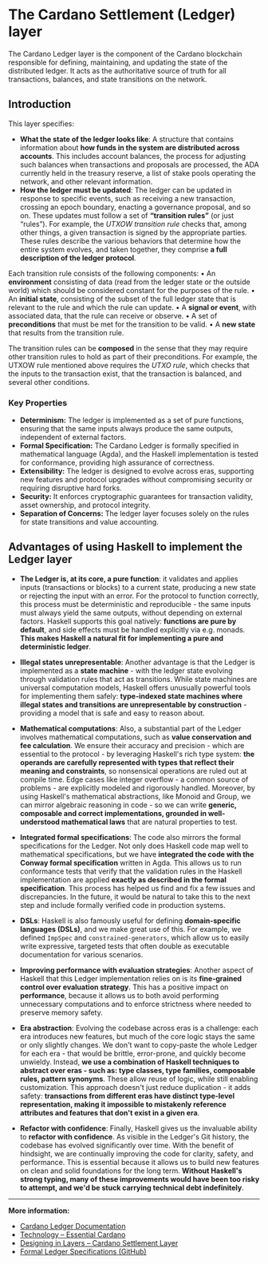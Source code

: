 # The Cardano Settlement (Ledger) layer

The Cardano Ledger layer is the component of the Cardano blockchain responsible for defining, maintaining, and updating the state of the distributed ledger. It acts as the authoritative source of truth for all transactions, balances, and state transitions on the network.

## Introduction

This layer specifies:

- **What the state of the ledger looks like**: A structure that contains information about **how funds in the system are distributed across accounts**. This includes account balances, the process for adjusting such balances when transactions and proposals are processed, the ADA currently held in the treasury reserve, a list of stake pools operating the network, and other relevant information.
- **How the ledger must be updated**: The ledger can be updated in response to specific events, such as receiving a new transaction, crossing an epoch boundary, enacting a governance proposal, and so on. These updates must follow a set of **“transition rules”** (or just “rules”). For example, the *UTXOW transition rule* checks that, among other things, a given transaction is signed by the appropriate parties. These rules describe the various behaviors that determine how the entire system evolves, and taken together, they comprise **a full description of the ledger protocol**.

Each transition rule consists of the following components:
• An **environment** consisting of data (read from the ledger state or the outside world) which should be considered constant for the purposes of the rule.
• An **initial state**, consisting of the subset of the full ledger state that is relevant to the rule and which the rule can update.
• A **signal or event**, with associated data, that the rule can receive or observe.
• A set of **preconditions** that must be met for the transition to be valid.
• A **new state** that results from the transition rule.

The transition rules can be **composed** in the sense that they may require other transition rules to hold as part of their preconditions. For example, the UTXOW rule mentioned above requires the *UTXO rule*, which checks that the inputs to the transaction exist, that the transaction is balanced, and several other conditions.

### Key Properties

- **Determinism:** The ledger is implemented as a set of pure functions, ensuring that the same inputs always produce the same outputs, independent of external factors.
- **Formal Specification:** The Cardano Ledger is formally specified in mathematical language (Agda), and the Haskell implementation is tested for conformance, providing high assurance of correctness.
- **Extensibility:** The ledger is designed to evolve across eras, supporting new features and protocol upgrades without compromising security or requiring disruptive hard forks.
- **Security:** It enforces cryptographic guarantees for transaction validity, asset ownership, and protocol integrity.
- **Separation of Concerns:** The ledger layer focuses solely on the rules for state transitions and value accounting.

## Advantages of using Haskell to implement the Ledger layer

- **The Ledger is, at its core, a pure function**: it validates and applies inputs (transactions or blocks) to a current state, producing a new state or rejecting the input with an error. For the protocol to function correctly, this process must be deterministic and reproducible - the same inputs must always yield the same outputs, without depending on external factors. Haskell supports this goal natively: **functions are pure by default**, and side effects must be handled explicitly via e.g. monads. **This makes Haskell a natural fit for implementing a pure and deterministic ledger**.

- **Illegal states unrepresentable**: Another advantage is that the Ledger is implemented as a **state machine** - with the ledger state evolving through validation rules that act as transitions. While state machines are universal computation models, Haskell offers unusually powerful tools for implementing them safely: **type-indexed state machines where illegal states and transitions are unrepresentable by construction** - providing a model that is safe and easy to reason about.

- **Mathematical computations**: Also, a substantial part of the Ledger involves mathematical computations, such as **value conservation and fee calculation**. We ensure their accuracy and precision - which are essential to the protocol - by leveraging Haskell's rich type system: **the operands are carefully represented with types that reflect their meaning and constraints**, so nonsensical operations are ruled out at compile time. Edge cases like integer overflow - a common source of problems - are explicitly modeled and rigorously handled. Moreover, by using Haskell's mathematical abstractions, like Monoid and Group, we can mirror algebraic reasoning in code - so we can write **generic, composable and correct implementations, grounded in well-understood mathematical laws** that are natural properties to test.

- **Integrated formal specifications**: The code also mirrors the formal specifications for the Ledger. Not only does Haskell code map well to mathematical specifications, but we have **integrated the code with the Conway formal specification** written in Agda. This allows us to run conformance tests that verify that the validation rules in the Haskell implementation are applied **exactly as described in the formal specification**. This process has helped us find and fix a few issues and discrepancies. In the future, it would be natural to take this to the next step and include formally verified code in production systems.

- **DSLs**: Haskell is also famously useful for defining **domain-specific languages (DSLs)**, and we make great use of this. For example, we defined `ImpSpec` and `constrained-generators`, which allow us to easily write expressive, targeted tests that often double as executable documentation for various scenarios.

- **Improving performance with evaluation strategies**: Another aspect of Haskell that this Ledger implementation relies on is its **fine-grained control over evaluation strategy**. This has a positive impact on **performance**, because it allows us to both avoid performing unnecessary computations and to enforce strictness where needed to preserve memory safety.

- **Era abstraction**: Evolving the codebase across eras is a challenge: each era introduces new features, but much of the core logic stays the same or only slightly changes. We don't want to copy-paste the whole Ledger for each era - that would be brittle, error-prone, and quickly become unwieldy. Instead, **we use a combination of Haskell techniques to abstract over eras - such as: type classes, type families, composable rules, pattern synonyms**. These allow reuse of logic, while still enabling customization. This approach doesn't just reduce duplication - it adds safety: **transactions from different eras have distinct type-level representation, making it impossible to mistakenly reference attributes and features that don't exist in a given era**.

- **Refactor with confidence**: Finally, Haskell gives us the invaluable ability to **refactor with confidence**. As visible in the Ledger's Git history, the codebase has evolved significantly over time. With the benefit of hindsight, we are continually improving the code for clarity, safety, and performance. This is essential because it allows us to build new features on clean and solid foundations for the long term. **Without Haskell's strong typing, many of these improvements would have been too risky to attempt, and we'd be stuck carrying technical debt indefinitely**.

---

**More information:**

- [Cardano Ledger Documentation](https://cardano-ledger.readthedocs.io/en/latest/)
- [Technology – Essential Cardano](https://www.essentialcardano.io/article/technology)
- [Designing in Layers – Cardano Settlement Layer](https://why.cardano.org/en/introduction/designing-in-layers/)
- [Formal Ledger Specifications (GitHub)](https://github.com/input-output-hk/formal-ledger-specifications)
